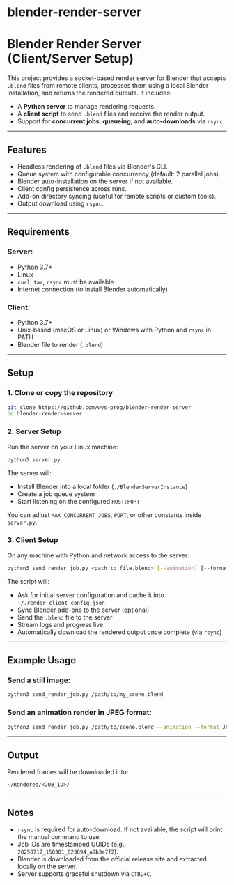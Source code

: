 # blender-render-server

# Blender Render Server (Client/Server Setup)

This project provides a socket-based render server for Blender that accepts `.blend` files from remote clients, processes them using a local Blender installation, and returns the rendered outputs. It includes:

- A **Python server** to manage rendering requests.
- A **client script** to send `.blend` files and receive the render output.
- Support for **concurrent jobs**, **queueing**, and **auto-downloads** via `rsync`.

---

## Features

- Headless rendering of `.blend` files via Blender's CLI.
- Queue system with configurable concurrency (default: 2 parallel jobs).
- Blender auto-installation on the server if not available.
- Client config persistence across runs.
- Add-on directory syncing (useful for remote scripts or custom tools).
- Output download using `rsync`.

---

## Requirements

### Server:
- Python 3.7+
- Linux
- `curl`, `tar`, `rsync` must be available
- Internet connection (to install Blender automatically)

### Client:
- Python 3.7+
- Unix-based (macOS or Linux) or Windows with Python and `rsync` in PATH
- Blender file to render (`.blend`)

---

## Setup

### 1. Clone or copy the repository

```bash
git clone https://github.com/wys-prog/blender-render-server
cd blender-render-server
````

### 2. Server Setup

Run the server on your Linux machine:

```bash
python3 server.py
```

The server will:

* Install Blender into a local folder (`./BlenderServerInstance`)
* Create a job queue system
* Start listening on the configured `HOST:PORT`

You can adjust `MAX_CONCURRENT_JOBS`, `PORT`, or other constants inside `server.py`.

### 3. Client Setup

On any machine with Python and network access to the server:

```bash
python3 send_render_job.py <path_to_file.blend> [--animation] [--format PNG|FFMPEG|JPEG]
```

The script will:

* Ask for initial server configuration and cache it into `~/.render_client_config.json`
* Sync Blender add-ons to the server (optional)
* Send the `.blend` file to the server
* Stream logs and progress live
* Automatically download the rendered output once complete (via `rsync`)

---

## Example Usage

### Send a still image:

```bash
python3 send_render_job.py /path/to/my_scene.blend
```

### Send an animation render in JPEG format:

```bash
python3 send_render_job.py /path/to/scene.blend --animation --format JPEG
```

---

## Output

Rendered frames will be downloaded into:

```
~/Rendered/<JOB_ID>/
```

---

## Notes

* `rsync` is required for auto-download. If not available, the script will print the manual command to use.
* Job IDs are timestamped UUIDs (e.g., `20250717_150301_023894_a9b3e7f2`).
* Blender is downloaded from the official release site and extracted locally on the server.
* Server supports graceful shutdown via `CTRL+C`.
